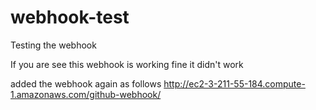# webhook-test
Testing the webhook

If you are see this webhook is working fine
it didn't work

added the webhook again as follows
http://ec2-3-211-55-184.compute-1.amazonaws.com/github-webhook/
